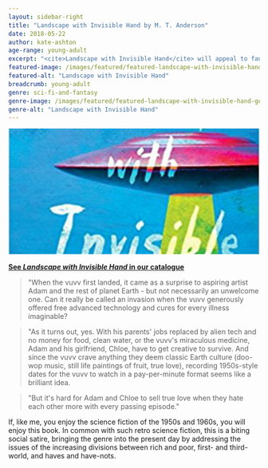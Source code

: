 ```yaml
---
layout: sidebar-right
title: "Landscape with Invisible Hand by M. T. Anderson"
date: 2018-05-22
author: kate-ashton
age-range: young-adult
excerpt: "<cite>Landscape with Invisible Hand</cite> will appeal to fans of retro science fiction."
featured-image: /images/featured/featured-landscape-with-invisible-hand.jpg
featured-alt: "Landscape with Invisible Hand"
breadcrumb: young-adult
genre: sci-fi-and-fantasy
genre-image: /images/featured/featured-landscape-with-invisible-hand-genre.jpg
genre-alt: "Landscape with Invisible Hand"
---
```


![Landscape with Invisible Hand](/images/featured/featured-landscape-with-invisible-hand.jpg)

**[See <cite>Landscape with Invisible Hand</cite> in our catalogue](https://suffolk.spydus.co.uk/cgi-bin/spydus.exe/ENQ/OPAC/BIBENQ?BRN=2325783)**

> "When the vuvv first landed, it came as a surprise to aspiring artist Adam and the rest of planet Earth - but not necessarily an unwelcome one. Can it really be called an invasion when the vuvv generously offered free advanced technology and cures for every illness imaginable?

> "As it turns out, yes. With his parents' jobs replaced by alien tech and no money for food, clean water, or the vuvv's miraculous medicine, Adam and his girlfriend, Chloe, have to get creative to survive. And since the vuvv crave anything they deem classic Earth culture (doo-wop music, still life paintings of fruit, true love), recording 1950s-style dates for the vuvv to watch in a pay-per-minute format seems like a brilliant idea.

> "But it's hard for Adam and Chloe to sell true love when they hate each other more with every passing episode."

If, like me, you enjoy the science fiction of the 1950s and 1960s, you will enjoy this book. In common with such retro science fiction, this is a biting social satire, bringing the genre into the present day by addressing the issues of the increasing divisions between rich and poor, first- and third-world, and haves and have-nots.
